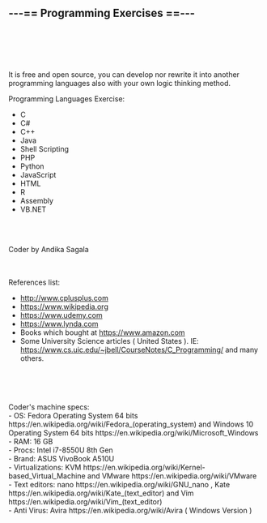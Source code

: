 <h2>---== Programming Exercises ==---</h2>

<br><br><br><br>

It is free and open source, you can develop nor rewrite it into another programming languages also with your own logic thinking method.


Programming Languages Exercise:
- C
- C#
- C++
- Java
- Shell Scripting
- PHP
- Python
- JavaScript
- HTML
- R
- Assembly
- VB.NET

<br><br>

Coder by Andika Sagala

<br><br>
References list:
- http://www.cplusplus.com
- https://www.wikipedia.org
- https://www.udemy.com
- https://www.lynda.com
- Books which bought at https://www.amazon.com
- Some University Science articles ( United States ). IE: https://www.cs.uic.edu/~jbell/CourseNotes/C_Programming/ and many others.

<br><br>

<br>
Coder's machine specs:<br>
- OS: Fedora Operating System 64 bits https://en.wikipedia.org/wiki/Fedora_(operating_system) and Windows 10 Operating System 64 bits https://en.wikipedia.org/wiki/Microsoft_Windows<br>
- RAM: 16 GB<br>
- Procs: Intel i7-8550U 8th Gen<br>
- Brand: ASUS VivoBook A510U<br>
- Virtualizations: KVM https://en.wikipedia.org/wiki/Kernel-based_Virtual_Machine and VMware https://en.wikipedia.org/wiki/VMware<br>
- Text editors: nano https://en.wikipedia.org/wiki/GNU_nano , Kate https://en.wikipedia.org/wiki/Kate_(text_editor) and Vim https://en.wikipedia.org/wiki/Vim_(text_editor)<br>
- Anti Virus: Avira https://en.wikipedia.org/wiki/Avira ( Windows Version )









